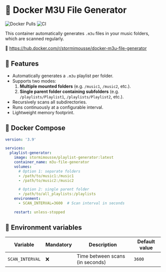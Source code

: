 # 🎵 Docker M3U File Generator

![Docker Pulls](https://img.shields.io/docker/pulls/stormimousse/docker-m3u-file-generator)
![CI](https://github.com/ElStormus/docker-m3u-file-generator/actions/workflows/docker.yml/badge.svg)

This container automatically generates `.m3u` files in your music folders, which are scanned regularly.

🐳 https://hub.docker.com/r/stormimousse/docker-m3u-file-generator

## 📝 Features

- Automatically generates a `.m3u` playlist per folder.
- Supports two modes:
  1. **Multiple mounted folders** (e.g. `/music1`, `/music2`, etc.).
  2. **Single parent folder containing subfolders** (e.g. `/playlists/Playlist1`, `/playlists/Playlist2`, etc.).
- Recursively scans all subdirectories.
- Runs continuously at a configurable interval.
- Lightweight memory footprint.


## 🚀 Docker Compose

```yaml
version: '3.9'

services:
  playlist-generator:
    image: stormimousse/playlist-generator:latest
    container_name: m3u-file-generator
    volumes:
      # Option 1: separate folders
      - /path/to/music1:/music1
      - /path/to/music2:/music2

      # Option 2: single parent folder
      - /path/to/all_playlists:/playlists
    environment:
      - SCAN_INTERVAL=3600  # Scan interval in seconds

    restart: unless-stopped
```

## 🔧 Environment variables

| Variable       | Mandatory   | Description                             | Default value     |
|----------------|-------------|-----------------------------------------|-------------------|
| `SCAN_INTERVAL`| ❌          | Time between scans (in seconds)         | `3600`            |
